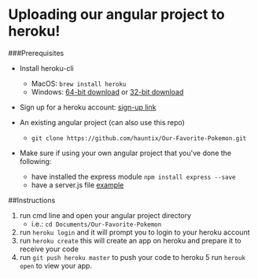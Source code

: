 # Uploading our angular project to heroku!
###Prerequisites

- Install heroku-cli
    - MacOS: ```brew install heroku```
    - Windows: [64-bit download](https://cli-assets.heroku.com/heroku-x64.exe) or [32-bit download](https://cli-assets.heroku.com/heroku-x86.exe)

- Sign up for a heroku account: [sign-up link](https://signup.heroku.com/login)

- An existing angular project (can also use this repo) 

   - ```git clone https://github.com/hauntix/Our-Favorite-Pokemon.git```

- Make sure if using your own angular project that you've done the following:
    - have installed the express module ```npm install express --save```
    - have a server.js file [example]()

##Instructions
1. run cmd line and open your angular project directory
    - i.e.: ```cd Documents/Our-Favorite-Pokemon```
2. run ```heroku login``` and it will prompt you to login to your heroku account
3. run ```heroku create``` this will create an app on heroku and prepare it to receive your code
4. run ```git push heroku master``` to push your code to heroku
5 run ```herouk open``` to view your app.
